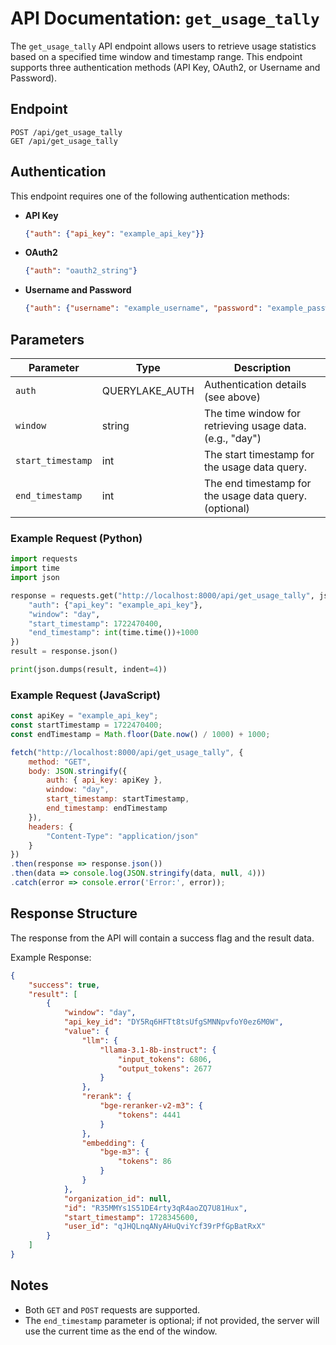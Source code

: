 # API Documentation: `get_usage_tally`

The `get_usage_tally` API endpoint allows users to retrieve usage statistics based on a specified time window and timestamp range. This endpoint supports three authentication methods (API Key, OAuth2, or Username and Password).

## Endpoint
```
POST /api/get_usage_tally
GET /api/get_usage_tally
```

## Authentication
This endpoint requires one of the following authentication methods:

- **API Key**
    ```json
    {"auth": {"api_key": "example_api_key"}}
    ```
- **OAuth2**
    ```json
    {"auth": "oauth2_string"}
    ```
- **Username and Password**
    ```json
    {"auth": {"username": "example_username", "password": "example_password"}}
    ```

## Parameters
| Parameter         | Type     | Description                                      |
|-------------------|----------|--------------------------------------------------|
| `auth`            | QUERYLAKE_AUTH | Authentication details (see above)             |
| `window`          | string   | The time window for retrieving usage data. (e.g., "day") |
| `start_timestamp` | int      | The start timestamp for the usage data query.  |
| `end_timestamp`   | int      | The end timestamp for the usage data query. (optional) |

### Example Request (Python)
```python
import requests
import time
import json

response = requests.get("http://localhost:8000/api/get_usage_tally", json={
    "auth": {"api_key": "example_api_key"},
    "window": "day",
    "start_timestamp": 1722470400,
    "end_timestamp": int(time.time())+1000
})
result = response.json()

print(json.dumps(result, indent=4))
```

### Example Request (JavaScript)
```javascript
const apiKey = "example_api_key";
const startTimestamp = 1722470400;
const endTimestamp = Math.floor(Date.now() / 1000) + 1000;

fetch("http://localhost:8000/api/get_usage_tally", {
    method: "GET",
    body: JSON.stringify({
        auth: { api_key: apiKey },
        window: "day",
        start_timestamp: startTimestamp,
        end_timestamp: endTimestamp
    }),
    headers: {
        "Content-Type": "application/json"
    }
})
.then(response => response.json())
.then(data => console.log(JSON.stringify(data, null, 4)))
.catch(error => console.error('Error:', error));
```

## Response Structure
The response from the API will contain a success flag and the result data.

Example Response:
```json
{
    "success": true,
    "result": [
        {
            "window": "day",
            "api_key_id": "DY5Rq6HFTt8tsUfgSMNNpvfoY0ez6M0W",
            "value": {
                "llm": {
                    "llama-3.1-8b-instruct": {
                        "input_tokens": 6806,
                        "output_tokens": 2677
                    }
                },
                "rerank": {
                    "bge-reranker-v2-m3": {
                        "tokens": 4441
                    }
                },
                "embedding": {
                    "bge-m3": {
                        "tokens": 86
                    }
                }
            },
            "organization_id": null,
            "id": "R35MMYs1S51DE4rty3qR4aoZQ7U81Hux",
            "start_timestamp": 1728345600,
            "user_id": "qJHQLnqANyAHuQviYcf39rPfGpBatRxX"
        }
    ]
}
```

## Notes
- Both `GET` and `POST` requests are supported.
- The `end_timestamp` parameter is optional; if not provided, the server will use the current time as the end of the window.
